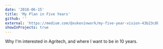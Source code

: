```yaml
---
date: '2018-06-15'
title: 'My Plan in Five Years'
github: ''
external: 'https://medium.com/@xukevinwork/my-five-year-vision-43b23c8ba0a2'
showInProjects: true
---
```


Why I'm interested in Agritech, and where I want to be in 10 years.
